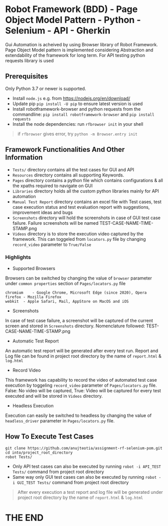 # Robot Framework (BDD) - Page Object Model Pattern - Python - Selenium - API - Gherkin
Gui Automation is acheived by using Browser library of Robot Framework. Page Object Model pattern is implemented considering Abstraction and extendability of the framework for long term. 
For API testing python requests library is used

## Prerequisites
Only Python 3.7 or newer is supported.

* Install `node.js` e.g. from https://nodejs.org/en/download/
* Update pip `pip install -U pip` to ensure latest version is used
* Install robotframework-browser and python requests from the commandline: `pip install robotframework-browser`
and `pip install requests`
* Install the node dependencies: run `rfbrowser init` in your shell

>if `rfbrowser` gives error, try `python -m Browser.entry init`

## Framework Functionalities And Other Information

* `Tests/` directory contains all the test cases for GUI and API
* `Resources` directory contains all supporting Keywords.
* `Pages` directory contains a python file which contains configurations & all the xpaths required to navigate on GUI
* `Libraries` directory holds all the custom python libraries mainly for API automation
* `Manual Test Report` directory contains an excel file with Test cases, test case execution status and test evaluation report with suggestions, improvement ideas and bugs
* `Screenshots` directory will hold the screenshots in case of GUI test case failure. Failure screenshots will be named TEST-CASE-NAME-TIME-STAMP.png
* `Videos` directory is to store the execution video captured by the framework. This can toggeled from `locators.py` file by changing `record_video` parameter to `True/False`

### Highlights
* Supported Browsers 

Browsers can be switched by changing the value of `browser` parameter under `common properties` section of `Pages/locators.py` file
```
chromium	- Google Chrome, Microsoft Edge (since 2020), Opera
firefox	- Mozilla Firefox
webkit	- Apple Safari, Mail, AppStore on MacOS and iOS
```

* Screenshots 

In case of test case failure, a screenshot will be captured of the current screen and stored in `Screenshots` directory. Nomenclature followed: TEST-CASE-NAME-TIME-STAMP.png

* Automatic Test Report

An automatic test report will be generated after every test run. Report and Log file can be found in project root directory by the name of `report.html` & `log.html`

* Record Video

This framework has capability to record the video of automated test case execution by toggeling `record_video` parameter of `Pages/locators.py` file. False: No video will be captured, True: Video will be captured for every test executed and will be stored in `Videos` directory.

* Headless Execution

Execution can easily be switched to headless by changing the value of `headless_driver` parameter in `Pages/locators.py` file.


## How To Execute Test Cases

```
git clone https://github.com/anujteotia/assignment-rf-selenium-pom.git
cd into/project_root_directory
robot Tests/
```
* Only API test cases can also be executed by running `robot -i API_TEST Tests/` command from project root directory
* Same way only GUI test cases can also be executed by running `robot -i GUI_TEST Tests/` command from project root directory

> After every execution a test report and log file will be generated under project root directory by the name of `report.html` & `log.html`


#                                                          THE END
